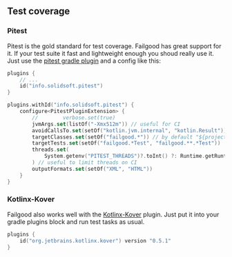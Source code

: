 ## Test coverage

### Pitest

Pitest is the gold standard for test coverage. Failgood has great support for it. If your test suite
it fast and lightweight enough you shoud really use it.
Just use the [pitest gradle plugin](https://gradle-pitest-plugin.solidsoft.info) and a config like this:

```kotlin
plugins {
    // ...
    id("info.solidsoft.pitest")
}

plugins.withId("info.solidsoft.pitest") {
    configure<PitestPluginExtension> {
        //        verbose.set(true)
        jvmArgs.set(listOf("-Xmx512m")) // useful for CI
        avoidCallsTo.set(setOf("kotlin.jvm.internal", "kotlin.Result")) // filter out kotlin internal classes
        targetClasses.set(setOf("failgood.*")) // by default "${project.group}.*"
        targetTests.set(setOf("failgood.*Test", "failgood.**.*Test"))
        threads.set(
            System.getenv("PITEST_THREADS")?.toInt() ?: Runtime.getRuntime().availableProcessors()
        ) // useful to limit threads on CI
        outputFormats.set(setOf("XML", "HTML"))
    }
}

```

### Kotlinx-Kover

Failgood also works well with the [Kotlinx-Kover](https://github.com/Kotlin/kotlinx-kover) plugin.
Just put it into your gradle plugins block and run test tasks as usual.
```kotlin
plugins {
    id("org.jetbrains.kotlinx.kover") version "0.5.1"
}
```
